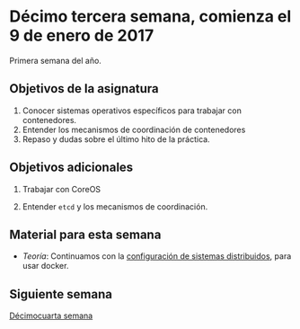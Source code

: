 # Décimo tercera semana, comienza el 9 de enero de 2017

Primera semana del año.

## Objetivos de la asignatura

1. Conocer sistemas operativos específicos para trabajar con contenedores.
2. Entender los mecanismos de coordinación de contenedores
3. Repaso y dudas sobre el último hito de la práctica.

## Objetivos adicionales

1. Trabajar con CoreOS

2. Entender `etcd`  y los mecanismos de coordinación. 

## Material para esta semana

* *Teoría*: Continuamos con
  la
  [configuración de sistemas distribuidos](http://jj.github.io/CC/documentos/temas/Orquestacion#configuracin-de-sistemas-distribuidos),
  para usar docker.


## Siguiente semana

[Décimocuarta semana](14-semana.md)
